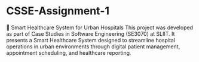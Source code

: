 # CSSE-Assignment-1
📌 Smart Healthcare System for Urban Hospitals  This project was developed as part of Case Studies in Software Engineering (SE3070) at SLIIT. It presents a Smart Healthcare System designed to streamline hospital operations in urban environments through digital patient management, appointment scheduling, and healthcare reporting.
